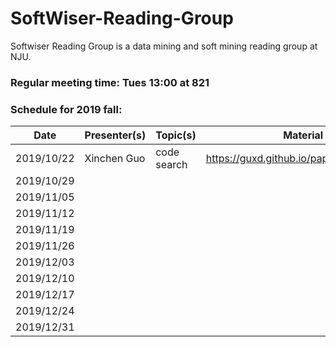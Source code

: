 # SoftWiser-Reading-Group
Softwiser Reading Group is a data mining and soft mining reading group at NJU.

### Regular meeting time: Tues 13:00 at 821

### Schedule for 2019 fall:
| Date | Presenter(s) | Topic(s) | Material |
| --- | --- | --- | --- |
| 2019/10/22 | Xinchen Guo | code search | https://guxd.github.io/papers/deepcs.pdf | 
| 2019/10/29 |  |  |  |
| 2019/11/05 |  |  |  |
| 2019/11/12 |  |  |  |
| 2019/11/19 |  |  |  |
| 2019/11/26 |  |  |  |
| 2019/12/03 |  |  |  |
| 2019/12/10 |  |  |  |
| 2019/12/17 |  |  |  |
| 2019/12/24 |  |  |  |
| 2019/12/31 |  |  |  |
